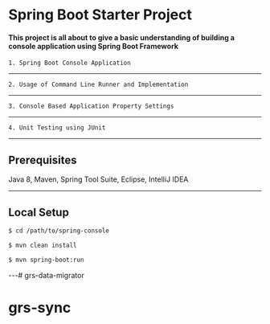 # **Spring Boot Starter Project**

#### This project is all about to give a basic understanding of building a console application using Spring Boot Framework

    1. Spring Boot Console Application

---

    2. Usage of Command Line Runner and Implementation

---

    3. Console Based Application Property Settings

---    

    4. Unit Testing using JUnit

---    
## **Prerequisites**

 Java 8, Maven, Spring Tool Suite, Eclipse, IntelliJ IDEA

---

 ## **Local Setup**

```sh
$ cd /path/to/spring-console

$ mvn clean install

$ mvn spring-boot:run
```
---# grs-data-migrator
# grs-sync
